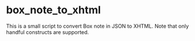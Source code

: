 # box_note_to_xhtml

This is a small script to convert Box note in JSON to XHTML.
Note that only handful constructs are supported.
